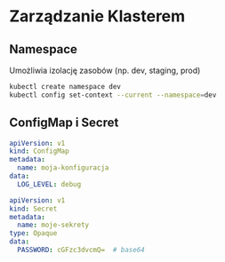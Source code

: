 
# Zarządzanie Klasterem

## Namespace

Umożliwia izolację zasobów (np. dev, staging, prod)

```bash
kubectl create namespace dev
kubectl config set-context --current --namespace=dev
```

## ConfigMap i Secret

```yaml
apiVersion: v1
kind: ConfigMap
metadata:
  name: moja-konfiguracja
data:
  LOG_LEVEL: debug
```

```yaml
apiVersion: v1
kind: Secret
metadata:
  name: moje-sekrety
type: Opaque
data:
  PASSWORD: cGFzc3dvcmQ=  # base64
```

